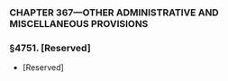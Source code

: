 ### **CHAPTER 367—OTHER ADMINISTRATIVE AND MISCELLANEOUS PROVISIONS**

### §4751. [Reserved]
* [Reserved]